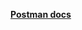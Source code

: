 <a href="https://documenter.getpostman.com/view/10835333/2s9XxwwEWc#82a87215-a24a-4ead-8d8f-f35becc33eb9"><strong>Postman docs</strong></a>
